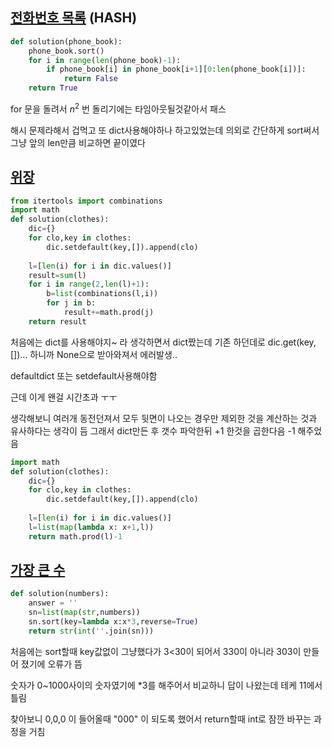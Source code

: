 [전화번호 목록](https://school.programmers.co.kr/learn/courses/30/lessons/42577?language=python3) (HASH)
----
```python
def solution(phone_book):
    phone_book.sort()
    for i in range(len(phone_book)-1):
        if phone_book[i] in phone_book[i+1][0:len(phone_book[i])]:
            return False
    return True
```
for 문을 돌려서 $n^2$ 번 돌리기에는 타임아웃될것같아서 패스

해시 문제라해서 겁먹고 또 dict사용해야하나 하고있었는데 의외로 간단하게 sort써서 그냥 앞의 len만큼 비교하면 끝이였다


[위장](https://school.programmers.co.kr/learn/courses/30/lessons/42578?language=python3)
---------
```python
from itertools import combinations
import math
def solution(clothes):
    dic={}
    for clo,key in clothes:
        dic.setdefault(key,[]).append(clo)
    
    l=[len(i) for i in dic.values()]
    result=sum(l)
    for i in range(2,len(l)+1):
        b=list(combinations(l,i))
        for j in b:
            result+=math.prod(j)
    return result
```
처음에는 dict를 사용해야지~ 라 생각하면서 dict짰는데 기존 하던데로 dic.get(key,[])... 하니까 None으로 받아와져서 에러발생..

defaultdict 또는 setdefault사용해야함

근데 이게 왠걸 시간초과 ㅜㅜ

생각해보니 여러개 동전던져서 모두 뒷면이 나오는 경우만 제외한 것을 계산하는 것과 유사하다는 생각이 듬 그래서 dict만든 후 갯수 파악한뒤 +1 한것을 곱한다음 -1 해주었음

```python
import math
def solution(clothes):
    dic={}
    for clo,key in clothes:
        dic.setdefault(key,[]).append(clo)
    
    l=[len(i) for i in dic.values()]
    l=list(map(lambda x: x+1,l))
    return math.prod(l)-1
```


[가장 큰 수](https://school.programmers.co.kr/learn/courses/30/lessons/42746?language=python3#)
----------
```python
def solution(numbers):
    answer = ''
    sn=list(map(str,numbers))
    sn.sort(key=lambda x:x*3,reverse=True)
    return str(int(''.join(sn)))
```
처음에는 sort할때 key값없이 그냥했다가 3<30이 되어서 330이 아니라 303이 만들어 졌기에 오류가 뜸

숫자가 0~1000사이의 숫자였기에 \*3를 해주어서 비교하니 답이 나왔는데 테케 11에서 틀림

찾아보니 0,0,0 이 들어올때 "000" 이 되도록 했어서 return할때 int로 잠깐 바꾸는 과정을 거침
